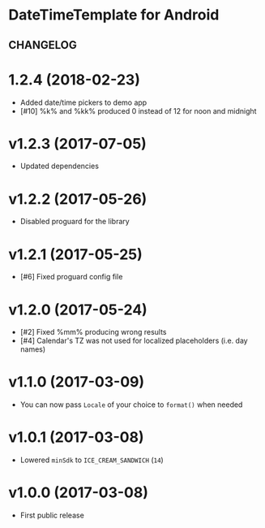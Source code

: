 # DateTimeTemplate for Android #

## CHANGELOG ##

1.2.4 (2018-02-23)
===================
* Added date/time pickers to demo app
* [#10] %k% and %kk% produced 0 instead of 12 for noon and midnight

v1.2.3 (2017-07-05)
===================
* Updated dependencies

v1.2.2 (2017-05-26)
===================
* Disabled proguard for the library

v1.2.1 (2017-05-25)
===================
* [#6] Fixed proguard config file

v1.2.0 (2017-05-24)
===================
* [#2] Fixed %mm% producing wrong results
* [#4] Calendar's TZ was not used for localized placeholders (i.e. day names)

v1.1.0 (2017-03-09)
===================
* You can now pass `Locale` of your choice to `format()` when needed

v1.0.1 (2017-03-08)
===================
* Lowered `minSdk` to `ICE_CREAM_SANDWICH` (`14`)

v1.0.0 (2017-03-08)
===================
* First public release
